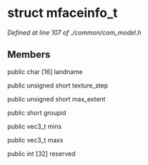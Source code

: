 # struct mfaceinfo_t

*Defined at line 107 of ./common/com_model.h*

## Members

public char [16] landname

public unsigned short texture_step

public unsigned short max_extent

public short groupid

public vec3_t mins

public vec3_t maxs

public int [32] reserved



